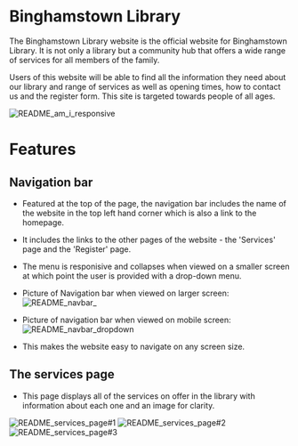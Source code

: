 # Binghamstown Library

The Binghamstown Library website is the official website for Binghamstown Library. It is not only a library but a community hub that offers a wide range of services for all members of the family.

Users of this website will be able to find all the information they need about our library and range of services as well as opening times, how to contact us and the register form. This site is targeted towards people of all ages.


![README_am_i_responsive](https://github.com/EdwardJWalsh/binghamstown-library/assets/155949281/9900ba6c-d089-46bb-b681-2a1f93b48b68)

# Features

## Navigation bar
* Featured at the top of the page, the navigation bar includes the name of the website in the top left hand corner which is also a link to the homepage.
* It includes the links to the other pages of the website - the 'Services' page and the 'Register' page.
* The menu is responisive and collapses when viewed on a smaller screen at which point the user is provided with a drop-down menu.

* Picture of Navigation bar when viewed on larger screen:
![README_navbar_](https://github.com/EdwardJWalsh/binghamstown-library/assets/155949281/55881e32-c2b5-4ec4-8b71-f5a6124d5f3d)

* Picture of navigation bar when viewed on mobile screen:
![README_navbar_dropdown](https://github.com/EdwardJWalsh/binghamstown-library/assets/155949281/a1b7abdc-8501-488a-b47a-80f4597ae888)

* This makes the website easy to navigate on any screen size.

## The services page
* This page displays all of the services on offer in the library with information about each one and an image for clarity.

![README_services_page#1](https://github.com/EdwardJWalsh/binghamstown-library/assets/155949281/41eb2a77-826c-460c-9c74-2a63caab43c9)
![README_services_page#2](https://github.com/EdwardJWalsh/binghamstown-library/assets/155949281/3cc5e11d-966f-488f-b999-976137505616)
![README_services_page#3](https://github.com/EdwardJWalsh/binghamstown-library/assets/155949281/69482169-8433-4410-887f-64460478e4ec)






